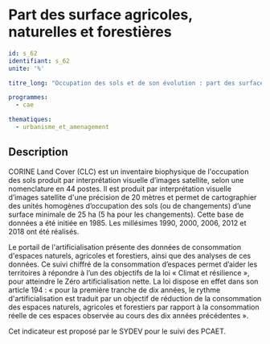# Part des surface agricoles, naturelles et forestières

```yaml
id: s_62
identifiant: s_62
unite: '%'

titre_long: "Occupation des sols et de son évolution : part des surface agricoles, naturelles et forestières (en %)"

programmes:
  - cae

thematiques:
  - urbanisme_et_amenagement
```

## Description

CORINE Land Cover (CLC) est un inventaire biophysique de l'occupation des sols produit par interprétation visuelle d’images satellite, selon une nomenclature en 44 postes. Il est produit par interprétation visuelle d’images satellite d'une précision de 20 mètres et permet de cartographier des unités homogènes d’occupation des sols (ou de changements) d’une surface minimale de 25 ha (5 ha pour les changements). Cette base de données a été initiée en 1985. Les millésimes 1990, 2000, 2006, 2012 et 2018 ont été réalisés.

Le portail de l'artificialisation présente des données de consommation d'espaces naturels, agricoles et forestiers, ainsi que des analyses de ces données. Ce suivi chiffré de la consommation d’espaces permet d’aider les territoires à répondre à l’un des objectifs de la loi « Climat et résilience », pour atteindre le Zéro artificialisation nette. La loi dispose en effet dans son article 194 : « pour la première tranche de dix années, le rythme d'artificialisation est traduit par un objectif de réduction de la consommation des espaces naturels, agricoles et forestiers par rapport à la consommation réelle de ces espaces observée au cours des dix années précédentes ».

Cet indicateur est proposé par le SYDEV pour le suivi des PCAET.
